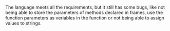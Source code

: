 The language meets all the requirements, but it still has some bugs, like not being able to store the parameters of methods declared in frames, use the function parameters as veriables in the function
or not being able to assign values to strings.
